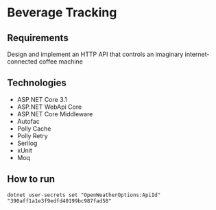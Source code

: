 # Beverage Tracking

## Requirements

Design and implement an HTTP API that controls an imaginary internet-connected coffee machine


## Technologies

- ASP.NET Core 3.1
- ASP.NET WebApi Core
- ASP.NET Core Middleware
- Autofac
- Polly Cache
- Polly Retry
- Serilog
- xUnit
- Moq

## How to run
```
dotnet user-secrets set "OpenWeatherOptions:ApiId" "390aff1a1e3f9edfd40199bc987fad58"
```